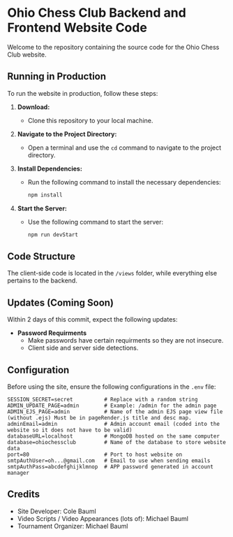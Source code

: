 # Ohio Chess Club Backend and Frontend Website Code

Welcome to the repository containing the source code for the Ohio Chess Club website.

## Running in Production

To run the website in production, follow these steps:

1. **Download:**
   - Clone this repository to your local machine.

2. **Navigate to the Project Directory:**
   - Open a terminal and use the `cd` command to navigate to the project directory.

3. **Install Dependencies:**
   - Run the following command to install the necessary dependencies:
     ```bash
     npm install
     ```

4. **Start the Server:**
   - Use the following command to start the server:
     ```bash
     npm run devStart
     ```

## Code Structure

The client-side code is located in the `/views` folder, while everything else pertains to the backend.

## Updates (Coming Soon)

Within 2 days of this commit, expect the following updates:

- **Password Requirments**
  - Make passwords have certain requirments so they are not insecure.
  - Client side and server side detections.

## Configuration

Before using the site, ensure the following configurations in the `.env` file:

```env
SESSION_SECRET=secret          # Replace with a random string
ADMIN_UPDATE_PAGE=admin        # Example: /admin for the admin page
ADMIN_EJS_PAGE=admin           # Name of the admin EJS page view file (without .ejs) Must be in pageRender.js title and desc map.
adminEmail=admin               # Admin account email (coded into the website so it does not have to be valid)
databaseURL=localhost          # MongoDB hosted on the same computer
database=ohiochessclub         # Name of the database to store website data
port=80                        # Port to host website on
smtpAuthUser=oh...@gmail.com   # Email to use when sending emails
smtpAuthPass=abcdefghijklmnop  # APP password generated in account manager
```

## Credits

- Site Developer: Cole Bauml
- Video Scripts / Video Appearances (lots of): Michael Bauml
- Tournament Organizer: Michael Bauml